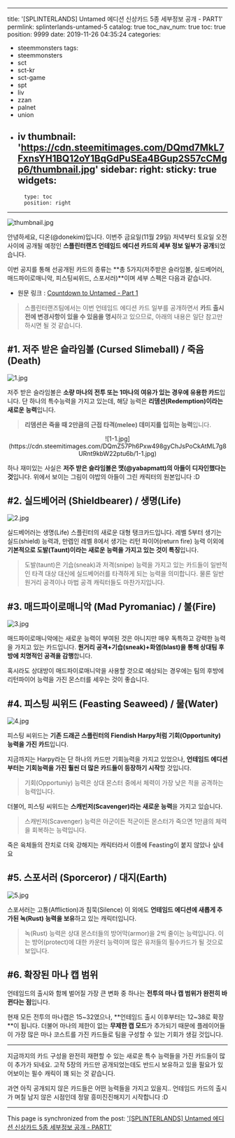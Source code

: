 
---
title: '[SPLINTERLANDS] Untamed 에디션 신상카드 5종 세부정보 공개 - PART1'
permlink: splinterlands-untamed-5
catalog: true
toc_nav_num: true
toc: true
position: 9999
date: 2019-11-26 04:35:24
categories:
- steemmonsters
tags:
- steemmonsters
- sct
- sct-kr
- sct-game
- spt
- liv
- zzan
- palnet
- union
- iv
thumbnail: 'https://cdn.steemitimages.com/DQmd7MkL7FxnsYH1BQ12oY1BqGdPuSEa4BGup2S57cCMgp6/thumbnail.jpg'
sidebar:
    right:
        sticky: true
widgets:
    -
        type: toc
        position: right
---


![thumbnail.jpg](https://cdn.steemitimages.com/DQmd7MkL7FxnsYH1BQ12oY1BqGdPuSEa4BGup2S57cCMgp6/thumbnail.jpg)

안녕하세요, 디온(@donekim)입니다. 이번주 금요일(11월 29일) 저녁부터 토요일 오전 사이에 공개될 예정인 **스플린터랜즈 언테임드 에디션 카드의 세부 정보 일부가 공개**되었습니다.

이번 공지를 통해 선공개된 카드의 종류는 **총 5가지(저주받은 슬라임볼, 실드베어러, 매드파이로매니악, 피스팅씨위드, 스포서러)**이며 세부 스펙은 다음과 같습니다.


- 원문 링크 : [Countdown to Untamed - Part 1](https://steempeak.com/splinterlands/@steemmonsters/countdown-to-untamed-part-1)

> 스플린터랜즈팀에서는 이번 언테임드 에디션 카드 일부를 공개하면서 **카드 출시 전에 변경사항이 있을 수 있음을 명시**하고 있으므로, 아래의 내용은 일단 참고만 하시면 될 것 같습니다.

## #1. 저주 받은 슬라임볼 (Cursed Slimeball) / 죽음(Death)

![1.jpg](https://cdn.steemitimages.com/DQmUeW9dqhnk7TXnCH4hk3BteG1kaV1jWbmtzL83ZdFrG6W/1.jpg)

저주 받은 슬라임볼은 **소량 마나의 전투 또는 1마나의 여유가 있는 경우에 유용한 카드**입니다. 단 하나의 특수능력을 가지고 있는데, 해당 능력은 **리뎀션(Redemption)이라는 새로운 능력**입니다. 

> **리뎀션은 죽을 때 2만큼의 근접 타격(melee) 데미지를 입히는 능력**입니다. 

<center>![1-1.jpg](https://cdn.steemitimages.com/DQmZ57Ph6Pxw498gyChJsPoCkAtML7g8URnt9kbW22ptu6b/1-1.jpg)</center>

하나 재미있는 사실은 **저주 받은 슬라임볼은 맷(@yabapmatt)의 아들이 디자인했다는 것**입니다. 위에서 보이는 그림이 야밥의 아들이 그린 캐릭터의 원본입니다 :D

## #2. 실드베어러 (Shieldbearer) / 생명(Life)

![2.jpg](https://cdn.steemitimages.com/DQmTZZS6UwRed7eBRiJb1Pk5YMwDJPkrmHnYrRPrrjXN5AB/2.jpg)

실드베어러는 생명(Life) 스플린터의 새로운 대형 탱크카드입니다. 레벨 5부터 생기는 실드(shield) 능력과, 만렙인 레벨 8에서 생기는 리턴 파이어(return fire) 능력 이외에 **기본적으로 도발(Taunt)이라는 새로운 능력을 가지고 있는 것이 특징**입니다. 

> 도발(taunt)은 기습(sneak)과 저격(snipe) 능력을 가지고 있는 카드들이 일반적인 타격 대상 대신에 실드베어러를 타격하게 되는 능력을 의미합니다. 물론 일반 원거리 공격이나 마법 공격 캐릭터들도 마찬가지입니다.

## #3. 매드파이로매니악 (Mad Pyromaniac) / 불(Fire)

![3.jpg](https://cdn.steemitimages.com/DQmQJ1Dd8wBm6DrEK5NyrjSDRA17kwL9RcoFnFiG1HKgf3u/3.jpg)

매드파이로매니악에는 새로운 능력이 부여된 것은 아니지만 매우 독특하고 강력한 능력을 가지고 있는 카드입니다. **원거리 공격+기습(sneak)+화염(blast)을 통해 상대팀 후방에 치명적인 공격을 감행**합니다.

혹시라도 상대방이 매드파이로매니악을 사용할 것으로 예상되는 경우에는 팀의 후방에 리턴파이어 능력을 가진 몬스터를 세우는 것이 좋습니다.

## #4. 피스팅 씨위드 (Feasting Seaweed) / 물(Water)

![4.jpg](https://cdn.steemitimages.com/DQmZjZfg2pSp4MMm4VyUcV424QCkPEGGWLfBdWfVoyDV7dS/4.jpg)

피스팅 씨위드는 **기존 드래곤 스플린터의 Fiendish Harpy처럼 기회(Opportunity) 능력을 가진 카드**입니다.

지금까지는 Harpy라는 단 하나의 카드만 기회능력을 가지고 있었으나, **언테임드 에디션부터는 기회능력을 가진 훨씬 더 많은 카드들이 등장하기 시작**할 것입니다. 

> 기회(Opportuniy) 능력은 상대 몬스터 중에서 체력이 가장 낮은 적을 공격하는 능력입니다.

더불어, 피스팅 씨위드는 **스캐빈저(Scavenger)라는 새로운 능력**을 가지고 있습니다. 

> 스캐빈저(Scavenger) 능력은 아군이든 적군이든 몬스터가 죽으면 1만큼의 체력을 회복하는 능력입니다.

죽은 육체들의 잔치로 더욱 강해지는 캐릭터라서 이름에 Feasting이 붙지 않았나 싶네요

## #5. 스포서러 (Sporceror) / 대지(Earth)

![5.jpg](https://cdn.steemitimages.com/DQmQGrwsbgD8P41qhnEJhbT6KUy4FnuPaQuNuQKQexXhpbg/5.jpg)

스포서러는 고통(Affliction)과 침묵(Silence) 이 외에도 **언테임드 에디션에 새롭게 추가된 녹(Rust) 능력을 보유**하고 있는 캐릭터입니다.

> 녹(Rust) 능력은 상대 몬스터들의 방어막(armor)을 2씩 줄이는 능력입니다. 이는 방어(protect)에 대한 카운터 능력이며 많은 유저들의 필수카드가 될 것으로 보입니다.

## #6. 확장된 마나 캡 범위

언테임드의 출시와 함께 벌어질 가장 큰 변화 중 하나는 **전투의 마나 캡 범위가 완전히 바뀐다는 점**입니다.

현재 모든 전투의 마나캡은 15~32였으나, **언테임드 출시 이후부터는 12~38로 확장**이 됩니다. 더불어 마나의 제한이 없는 **무제한 캡 모드**가 추가되기 때문에 플레이어들이 가장 많은 마나 코스트를 가진 카드들로 팀을 구성할 수 있는 기회가 생길 것입니다.

---

지금까지의 카드 구성을 완전히 재편할 수 있는 새로운 특수 능력들을 가진 카드들이 많이 추가가 되네요. 고작 5장의 카드만 공개되었는데도 반드시 보유하고 있을 필요가 있어보이는 필수 캐릭이 꽤 되는 것 같습니다.

과연 아직 공개되지 않은 카드들은 어떤 능력들을 가지고 있을지.. 언테임드 카드의 출시가 며칠 남지 않은 시점인데 정말 흥미진진해지기 시작합니다 :D

- - -

This page is synchronized from the post: ['[SPLINTERLANDS] Untamed 에디션 신상카드 5종 세부정보 공개 - PART1'](https://steemit.com/@donekim/splinterlands-untamed-5)
